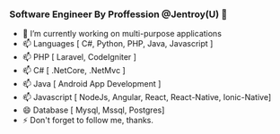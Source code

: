 ### Software Engineer By Proffession @Jentroy(U) 👋


- 🔭 I’m currently working on multi-purpose applications
- 📫 Languages [ C#, Python, PHP, Java, Javascript ]
- 📫 PHP [ Laravel, CodeIgniter ]
- 📫 C#  [ .NetCore, .NetMvc ]
- 📫 Java [ Android App Development ]
- 📫 Javascript [ NodeJs, Angular, React, React-Native, Ionic-Native]
- 😄 Database [ Mysql, Mssql, Postgres]
- ⚡ Don't forget to follow me, thanks.
